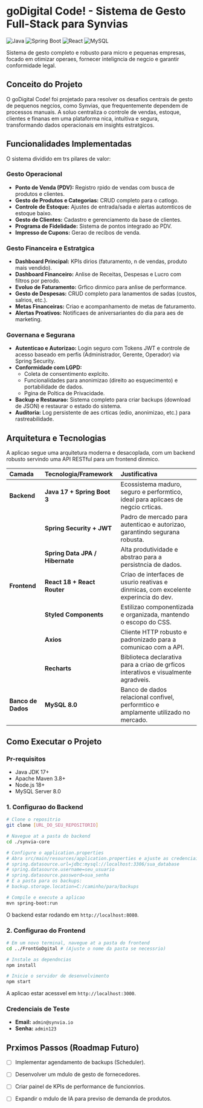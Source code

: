 # goDigital Code! - Sistema de Gesto Full-Stack para Synvias

![Java](https://img.shields.io/badge/Java-17-blue) ![Spring Boot](https://img.shields.io/badge/Spring_Boot-3.x-green) ![React](https://img.shields.io/badge/React-18-blue) ![MySQL](https://img.shields.io/badge/MySQL-8.0-orange)

Sistema de gesto completo e robusto para micro e pequenas empresas, focado em otimizar operaes, fornecer inteligncia de negcio e garantir conformidade legal.

##  Conceito do Projeto

O goDigital Code! foi projetado para resolver os desafios centrais de gesto de pequenos negcios, como Synvias, que frequentemente dependem de processos manuais. A soluo centraliza o controle de vendas, estoque, clientes e finanas em uma plataforma nica, intuitiva e segura, transformando dados operacionais em insights estratgicos.

##  Funcionalidades Implementadas

O sistema  dividido em trs pilares de valor:

###  Gesto Operacional
- **Ponto de Venda (PDV):** Registro rpido de vendas com busca de produtos e clientes.
- **Gesto de Produtos e Categorias:** CRUD completo para o catlogo.
- **Controle de Estoque:** Ajustes de entrada/sada e alertas automticos de estoque baixo.
- **Gesto de Clientes:** Cadastro e gerenciamento da base de clientes.
- **Programa de Fidelidade:** Sistema de pontos integrado ao PDV.
- **Impresso de Cupons:** Gerao de recibos de venda.

###  Gesto Financeira e Estratgica
- **Dashboard Principal:** KPIs dirios (faturamento, n de vendas, produto mais vendido).
- **Dashboard Financeiro:** Anlise de Receitas, Despesas e Lucro com filtros por perodo.
- **Evoluo de Faturamento:** Grfico dinmico para anlise de performance.
- **Gesto de Despesas:** CRUD completo para lanamentos de sadas (custos, salrios, etc.).
- **Metas Financeiras:** Criao e acompanhamento de metas de faturamento.
- **Alertas Proativos:** Notificaes de aniversariantes do dia para aes de marketing.

###  Governana e Segurana
- **Autenticao e Autorizao:** Login seguro com Tokens JWT e controle de acesso baseado em perfis (Administrador, Gerente, Operador) via Spring Security.
- **Conformidade com LGPD:**
  - Coleta de consentimento explcito.
  - Funcionalidades para anonimizao (direito ao esquecimento) e portabilidade de dados.
  - Pgina de Poltica de Privacidade.
- **Backup e Restaurao:** Sistema completo para criar backups (download de JSON) e restaurar o estado do sistema.
- **Auditoria:** Log persistente de aes crticas (edio, anonimizao, etc.) para rastreabilidade.

##  Arquitetura e Tecnologias

A aplicao segue uma arquitetura moderna e desacoplada, com um backend robusto servindo uma API RESTful para um frontend dinmico.

| Camada | Tecnologia/Framework | Justificativa |
| :--- | :--- | :--- |
| **Backend** | **Java 17 + Spring Boot 3** | Ecossistema maduro, seguro e performtico, ideal para aplicaes de negcio crticas. |
| | **Spring Security + JWT** | Padro de mercado para autenticao e autorizao, garantindo segurana robusta. |
| | **Spring Data JPA / Hibernate** | Alta produtividade e abstrao para a persistncia de dados. |
| **Frontend** | **React 18 + React Router** | Criao de interfaces de usurio reativas e dinmicas, com excelente experincia do dev. |
| | **Styled Components** | Estilizao componentizada e organizada, mantendo o escopo do CSS. |
| | **Axios** | Cliente HTTP robusto e padronizado para a comunicao com a API. |
| | **Recharts** | Biblioteca declarativa para a criao de grficos interativos e visualmente agradveis. |
| **Banco de Dados** | **MySQL 8.0** | Banco de dados relacional confivel, performtico e amplamente utilizado no mercado. |

##  Como Executar o Projeto

### Pr-requisitos
-   Java JDK 17+
-   Apache Maven 3.8+
-   Node.js 18+
-   MySQL Server 8.0

### 1. Configurao do Backend
```bash
# Clone o repositrio
git clone [URL_DO_SEU_REPOSITORIO]

# Navegue at a pasta do backend
cd ./synvia-core

# Configure o application.properties
# Abra src/main/resources/application.properties e ajuste as credenciais do seu banco de dados MySQL:
# spring.datasource.url=jdbc:mysql://localhost:3306/sua_database
# spring.datasource.username=seu_usuario
# spring.datasource.password=sua_senha
# E a pasta para os backups:
# backup.storage.location=C:/caminho/para/backups

# Compile e execute a aplicao
mvn spring-boot:run
```
O backend estar rodando em `http://localhost:8080`.

### 2. Configurao do Frontend
```bash
# Em um novo terminal, navegue at a pasta do frontend
cd ../FrontGoDgital # (Ajuste o nome da pasta se necessrio)

# Instale as dependncias
npm install

# Inicie o servidor de desenvolvimento
npm start
```
A aplicao estar acessvel em `http://localhost:3000`.

###  Credenciais de Teste
-   **Email:** `admin@synvia.io`
-   **Senha:** `admin123` 

##  Prximos Passos (Roadmap Futuro)
-   [ ] Implementar agendamento de backups (Scheduler).
-   [ ] Desenvolver um mdulo de gesto de fornecedores.
-   [ ] Criar painel de KPIs de performance de funcionrios.
-   [ ] Expandir o mdulo de IA para previso de demanda de produtos.


